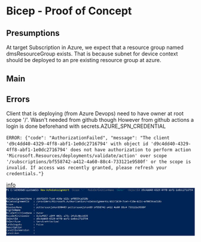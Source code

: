 # Bicep - Proof of Concept

## Presumptions
At target Subscription in Azure, we expect that a resource group named dmsResourceGroup exists.
That is because subnet for device context should be deployed to an pre existing resource group 
at azure.

## Main



## Errors
Client that is deploying (from Azure Devops) need to have owner at root scope '/'. Wasn't needed from github though
However from github actions a login is done beforehand with secrets.AZURE_SPN_CREDENTIAL
```
ERROR: {"code": "AuthorizationFailed", "message": "The client 'd9c4dd40-4329-4ff8-abf1-1e0dc2716794' with object id 'd9c4dd40-4329-4ff8-abf1-1e0dc2716794' does not have authorization to perform action 'Microsoft.Resources/deployments/validate/action' over scope '/subscriptions/bf558742-a412-4a60-88c4-733121e9580f' or the scope is invalid. If access was recently granted, please refresh your credentials."}
```
[info](https://github.com/Azure/Enterprise-Scale/blob/main/docs/EnterpriseScale-Setup-azure.md)
![Screenshot](roleAssignmentForPipelineUser.JPG)